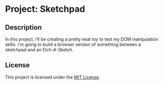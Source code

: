 # Project: Sketchpad

## Description

In this project, i’ll be creating a pretty neat toy to test my DOM manipulation skills. i'm going to build a browser version of something between a sketchpad and an Etch-A-Sketch.

## License

This project is licensed under the [MIT License](./LICENSE).